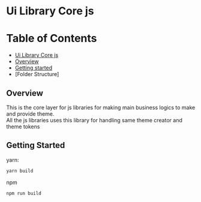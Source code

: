 # Ui Library Core js

# Table of Contents
- [Ui Library Core js](#ui-library-core-js)
- [Overview](#overview)
- [Getting started](#getting-started)
- [Folder Structure]
## Overview
This is the core layer for js libraries for making main business logics to make and provide theme.<br/>
All the js libraries uses this library for handling same theme creator and theme tokens

## Getting Started
yarn:
```bash
yarn build
```

npm 
```bash
npm run build
```